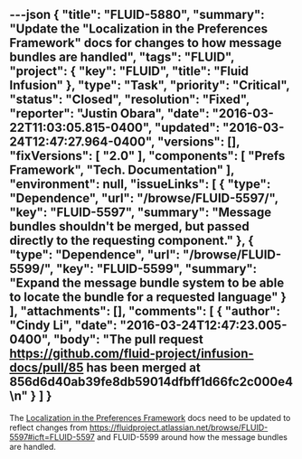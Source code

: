 ---json
{
  "title": "FLUID-5880",
  "summary": "Update the \"Localization in the Preferences Framework\" docs for changes to how message bundles are handled",
  "tags": "FLUID",
  "project": {
    "key": "FLUID",
    "title": "Fluid Infusion"
  },
  "type": "Task",
  "priority": "Critical",
  "status": "Closed",
  "resolution": "Fixed",
  "reporter": "Justin Obara",
  "date": "2016-03-22T11:03:05.815-0400",
  "updated": "2016-03-24T12:47:27.964-0400",
  "versions": [],
  "fixVersions": [
    "2.0"
  ],
  "components": [
    "Prefs Framework",
    "Tech. Documentation"
  ],
  "environment": null,
  "issueLinks": [
    {
      "type": "Dependence",
      "url": "/browse/FLUID-5597/",
      "key": "FLUID-5597",
      "summary": "Message bundles shouldn't be merged, but passed directly to the requesting component."
    },
    {
      "type": "Dependence",
      "url": "/browse/FLUID-5599/",
      "key": "FLUID-5599",
      "summary": "Expand the message bundle system to be able to locate the bundle for a requested language"
    }
  ],
  "attachments": [],
  "comments": [
    {
      "author": "Cindy Li",
      "date": "2016-03-24T12:47:23.005-0400",
      "body": "The pull request <https://github.com/fluid-project/infusion-docs/pull/85> has been merged at 856d6d40ab39fe8db59014dfbff1d66fc2c000e4\n"
    }
  ]
}
---
The [Localization in the Preferences Framework](http://docs.fluidproject.org/infusion/development/LocalizationInThePreferencesFramework.html) docs need to be updated to reflect changes from <https://fluidproject.atlassian.net/browse/FLUID-5597#icft=FLUID-5597> and FLUID-5599 around how the message bundles are handled.

        